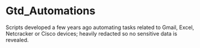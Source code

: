 # Gtd_Automations
Scripts developed a few years ago automating tasks related to Gmail, Excel, Netcracker or Cisco devices; heavily redacted so no sensitive data is revealed.
